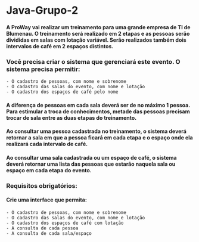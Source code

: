 # Java-Grupo-2

#### A ProWay vai realizar um treinamento para uma grande empresa de TI de Blumenau. O treinamento será realizado em 2 etapas e as pessoas serão divididas em salas com   lotação variável. Serão realizados também dois intervalos de café em 2 espaços distintos.
### Você precisa criar o sistema que gerenciará este evento. O sistema precisa permitir:
	- O cadastro de pessoas, com nome e sobrenome
	- O cadastro das salas do evento, com nome e lotação
	- O cadastro dos espaços de café pelo nome	

#### A diferença de pessoas em cada sala deverá ser de no máximo 1 pessoa. Para estimular a troca de conhecimentos, metade das pessoas precisam trocar de sala entre as duas etapas do treinamento.

#### Ao consultar uma pessoa cadastrada no treinamento, o sistema deverá retornar a sala em que a pessoa ficará em cada etapa e o espaço onde ela realizará cada intervalo de café.

#### Ao consultar uma sala cadastrada ou um espaço de café, o sistema deverá retornar uma lista das pessoas que estarão naquela sala ou espaço em cada etapa do evento.
	
### Requisitos obrigatórios:
#### Crie uma interface que permita: 
	- O cadastro de pessoas, com nome e sobrenome
	- O cadastro das salas do evento, com nome e lotação
	- O cadastro dos espaços de café com lotação
	- A consulta de cada pessoa
	- A consulta de cada sala/espaço
